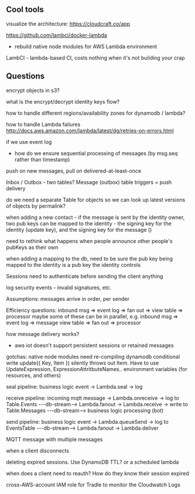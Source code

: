 ## Cool tools

visualize the architecture: https://cloudcraft.co/app

https://github.com/lambci/docker-lambda
  - rebuild native node modules for AWS Lambda environment

LambCI - lambda-based CI, costs nothing when it's not building your crap

## Questions

encrypt objects in s3?

what is the encrypt/decrypt identity keys flow?

how to handle different regions/availability zones for dynamodb / lambda?

how to handle Lambda failures
http://docs.aws.amazon.com/lambda/latest/dg/retries-on-errors.html

if we use event log
  - how do we ensure sequential processing of messages (by msg.seq rather than timestamp)

push on new messages, pull on delivered-at-least-once


  Inbox / Outbox - two tables?
  Message (outbox) table triggers = push delivery

do we need a separate Table for objects so we can look up latest versions of objects by permalink?


when adding a new contact - if the message is sent by the identity owner, two pub keys can be mapped to the identity - the signing key for the identity (update key), and the signing key for the message ()


need to rethink what happens when people announce other people's pubKeys as their own

when adding a mapping to the db, need to be sure the pub key being mapped to the identity is a pub key the identity controls

Sessions
  need to authenticate before sending the client anything

log security events - invalid signatures, etc.

Assumptions:
  messages arrive in order, per sender

Efficiency questions:
  inbound msg => event log => fan out => view table => processor
  maybe some of these can be in parallel, e.g.
  inbound msg => event log => message view table
              => fan out => processor


how message delivery works?
  - aws iot doesn't support persistent sessions or retained messages


gotchas:
  native node modules need re-compiling
  dynamodb conditional write
    update({ Key, Item }) silently throws out Item. Have to use UpdateExpression, ExpressionAttritbuteNames..
  environment variables (for resources, and others)

seal pipeline:
  business logic event -> Lambda.seal -> log

receive pipeline:
  incoming mqtt message -> Lambda.onreceive -> log to Table.Events ---db-stream--> Lambda.fanout -> Lambda.receive -> write to Table.Messages ---db-stream--> business logic processing (bot)

send pipeline:
  business logic event -> Lambda.queueSend -> log to EventsTable ---db-stream--> Lambda.fanout -> Lambda.deliver

MQTT message with multiple messages

when a client disconnects

deleting expired sessions. Use DynamoDB TTL? or a scheduled lambda

when does a client need to reauth? How do they know their session expired


cross-AWS-account IAM role for Tradle to monitor the Cloudwatch Logs
